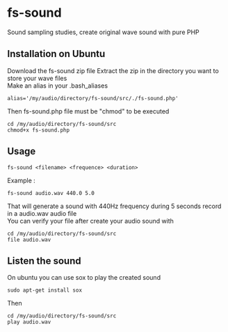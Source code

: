 # fs-sound
Sound sampling studies, create original wave sound with pure PHP

## Installation on Ubuntu
Download the fs-sound zip file
Extract the zip in the directory you want to store your wave files  
Make an alias in your .bash_aliases
```
alias='/my/audio/directory/fs-sound/src/./fs-sound.php'
```
Then fs-sound.php file must be "chmod" to be executed
```
cd /my/audio/directory/fs-sound/src
chmod+x fs-sound.php
```
## Usage
```
fs-sound <filename> <frequence> <duration>
```
Example :
```
fs-sound audio.wav 440.0 5.0
```
That will generate a sound with 440Hz frequency during 5 seconds record in a audio.wav audio file  
You can verify your file after create your audio sound with
```
cd /my/audio/directory/fs-sound/src
file audio.wav
```

## Listen the sound

On ubuntu you can use sox to play the created sound
```
sudo apt-get install sox
```
Then
```
cd /my/audio/directory/fs-sound/src
play audio.wav
```
